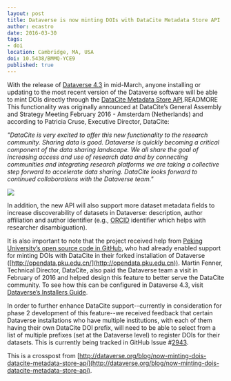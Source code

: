 ```yaml
---
layout: post
title: Dataverse is now minting DOIs with DataCite Metadata Store API
author: ecastro
date: 2016-03-30
tags:
- doi
location: Cambridge, MA, USA
doi: 10.5438/BMMQ-YCE9
published: true
---
```

With the release of [Dataverse 4.3](https://github.com/IQSS/dataverse/releases/tag/v4.3) in mid-March, anyone installing or updating to the most recent version of the Dataverse software will be able to mint DOIs directly through the [DataCite Metadata Store API](https://mds.datacite.org/static/apidoc).READMORE This functionality was originally announced at DataCite’s General Assembly and Strategy Meeting February 2016 - Amsterdam (Netherlands) and according to Patricia Cruse, Executive Director, DataCite:

_"DataCite is very excited to offer this new functionality to the research community. Sharing data is good. Dataverse is quickly becoming a critical component of the data sharing landscape. We all share the goal of increasing access and use of research data and by connecting communities and integrating research platforms we are taking a collective step forward to accelerate data sharing. DataCite looks forward to continued collaborations with the Dataverse team."_

![](/images/2016/03/dataverse.png)

In addition, the new API will also support more dataset metadata fields to increase discoverability of datasets in Dataverse: description, author affiliation and author identifier (e.g., [ORCID](http://orcid.org) identifier which helps with researcher disambiguation).

It is also important to note that the project received help from [Peking University’s open source code in GitHub](https://github.com/pengchengluo/Peking-University-Open-Research-Data-Platform), who had already enabled support for minting DOIs with DataCite in their forked installation of Dataverse ([http://opendata.pku.edu.cn/](http://opendata.pku.edu.cn)). Martin Fenner, Technical Director, DataCite, also paid the Dataverse team a visit in February of 2016 and helped design this feature to better serve the DataCite community. To see how this can be configured in Dataverse 4.3, visit [Dataverse’s Installers Guide](http://guides.dataverse.org/en/latest/installation/config.html?highlight=datacite).

In order to further enhance DataCite support--currently in consideration for phase 2 development of this feature--we received feedback that certain Dataverse installations who have multiple institutions, with each of them having their own DataCite DOI prefix, will need to be able to select from a list of multiple prefixes (set at the Dataverse level) to register DOIs for their datasets. This is currently being tracked in GitHub Issue #[2943](https://github.com/IQSS/dataverse/issues/2943).

This is a crosspost from [http://dataverse.org/blog/now-minting-dois-datacite-metadata-store-api](http://dataverse.org/blog/now-minting-dois-datacite-metadata-store-api).
